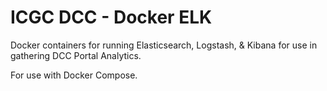 # ICGC DCC - Docker ELK

Docker containers for running Elasticsearch, Logstash, & Kibana for use in gathering DCC Portal Analytics.

For use with Docker Compose. 